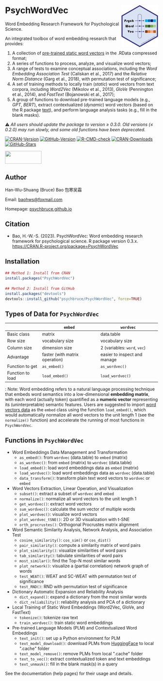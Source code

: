 # PsychWordVec <a href="https://psychbruce.github.io/PsychWordVec/"><img src="man/figures/logo.png" align="right" height="138"/></a>

Word Embedding Research Framework for Psychological Science.

An integrated toolbox of word embedding research that provides:

1.  A collection of [pre-trained static word vectors](https://psychbruce.github.io/WordVector_RData.pdf) in the .RData compressed format;
2.  A series of functions to process, analyze, and visualize word vectors;
3.  A range of tests to examine conceptual associations, including the *Word Embedding Association Test* (Caliskan et al., 2017) and the *Relative Norm Distance* (Garg et al., 2018), with permutation test of significance;
4.  A set of training methods to locally train (*static*) word vectors from text corpora, including *Word2Vec* (Mikolov et al., 2013), *GloVe* (Pennington et al., 2014), and *FastText* (Bojanowski et al., 2017);
5.  A group of functions to download pre-trained language models (e.g., *GPT*, *BERT*), extract contextualized (*dynamic*) word vectors (based on the R package [text](https://www.r-text.org/)), and perform language analysis tasks (e.g., fill in the blank masks).

⚠️ *All users should update the package to version ≥ 0.3.0. Old versions (≤ 0.2.0) may run slowly, and some old functions have been deprecated.*

<!-- badges: start -->

[![CRAN-Version](https://www.r-pkg.org/badges/version/PsychWordVec?color=red)](https://CRAN.R-project.org/package=PsychWordVec) [![GitHub-Version](https://img.shields.io/github/r-package/v/psychbruce/PsychWordVec?label=GitHub&color=orange)](https://github.com/psychbruce/PsychWordVec) [![R-CMD-check](https://github.com/psychbruce/PsychWordVec/actions/workflows/R-CMD-check.yaml/badge.svg)](https://github.com/psychbruce/PsychWordVec/actions/workflows/R-CMD-check.yaml) [![CRAN-Downloads](https://cranlogs.r-pkg.org/badges/grand-total/PsychWordVec)](https://psychbruce.github.io/PsychWordVec/) [![GitHub-Stars](https://img.shields.io/github/stars/psychbruce/PsychWordVec?style=social)](https://github.com/psychbruce/PsychWordVec/stargazers)

<!-- badges: end -->

<img src="https://s1.ax1x.com/2020/07/28/aAjUJg.jpg" width="120px" height="42px"/>

## Author

Han-Wu-Shuang (Bruce) Bao 包寒吴霜

Email: [baohws\@foxmail.com](mailto:baohws@foxmail.com)

Homepage: [psychbruce.github.io](https://psychbruce.github.io)

## Citation

-   Bao, H.-W.-S. (2023). PsychWordVec: Word embedding research framework for psychological science. R package version 0.3.x. <https://CRAN.R-project.org/package=PsychWordVec>

## Installation

``` r
## Method 1: Install from CRAN
install.packages("PsychWordVec")

## Method 2: Install from GitHub
install.packages("devtools")
devtools::install_github("psychbruce/PsychWordVec", force=TRUE)
```

## Types of Data for `PsychWordVec`

|                  | `embed`                        | `wordvec`                    |
|------------------|--------------------------------|------------------------------|
| Basic class      | matrix                         | data.table                   |
| Row size         | vocabulary size                | vocabulary size              |
| Column size      | dimension size                 | 2 (variables: `word`, `vec`) |
| Advantage        | faster (with matrix operation) | easier to inspect and manage |
| Function to get  | `as_embed()`                   | `as_wordvec()`               |
| Function to load | `load_embed()`                 | `load_wordvec()`             |

: Note: Word embedding refers to a natural language processing technique that embeds word semantics into a low-dimensional **embedding matrix**, with each word (actually token) quantified as a **numeric vector** representing its (uninterpretable) semantic features. Users are suggested to import [word vectors data](https://psychbruce.github.io/WordVector_RData.pdf) as the `embed` class using the function `load_embed()`, which would automatically normalize all word vectors to the unit length 1 (see the `normalize()` function) and accelerate the running of most functions in `PsychWordVec`.

## Functions in `PsychWordVec`

-   Word Embeddings Data Management and Transformation
    -   `as_embed()`: from `wordvec` (data.table) to `embed` (matrix)
    -   `as_wordvec()`: from `embed` (matrix) to `wordvec` (data.table)
    -   `load_embed()`: load word embeddings data as `embed` (matrix)
    -   `load_wordvec()`: load word embeddings data as `wordvec` (data.table)
    -   `data_transform()`: transform plain text word vectors to `wordvec` or `embed`
-   Word Vectors Extraction, Linear Operation, and Visualization
    -   `subset()`: extract a subset of `wordvec` and `embed`
    -   `normalize()`: normalize all word vectors to the unit length 1
    -   `get_wordvec()`: extract word vectors
    -   `sum_wordvec()`: calculate the sum vector of multiple words
    -   `plot_wordvec()`: visualize word vectors
    -   `plot_wordvec_tSNE()`: 2D or 3D visualization with t-SNE
    -   `orth_procrustes()`: Orthogonal Procrustes matrix alignment
-   Word Semantic Similarity Analysis, Network Analysis, and Association Test
    -   `cosine_similarity()`: `cos_sim()` or `cos_dist()`
    -   `pair_similarity()`: compute a similarity matrix of word pairs
    -   `plot_similarity()`: visualize similarities of word pairs
    -   `tab_similarity()`: tabulate similarities of word pairs
    -   `most_similar()`: find the Top-N most similar words
    -   `plot_network()`: visualize a (partial correlation) network graph of words
    -   `test_WEAT()`: WEAT and SC-WEAT with permutation test of significance
    -   `test_RND()`: RND with permutation test of significance
-   Dictionary Automatic Expansion and Reliability Analysis
    -   `dict_expand()`: expand a dictionary from the most similar words
    -   `dict_reliability()`: reliability analysis and PCA of a dictionary
-   Local Training of Static Word Embeddings (Word2Vec, GloVe, and FastText)
    -   `tokenize()`: tokenize raw text
    -   `train_wordvec()`: train static word embeddings
-   Pre-trained Language Models (PLM) and Contextualized Word Embeddings
    -   `text_init()`: set up a Python environment for PLM
    -   `text_model_download()`: download PLMs from [HuggingFace](https://huggingface.co/models) to local ".cache" folder
    -   `text_model_remove()`: remove PLMs from local ".cache" folder
    -   `text_to_vec()`: extract contextualized token and text embeddings
    -   `text_unmask()`: fill in the blank mask(s) in a query

See the documentation (help pages) for their usage and details.
